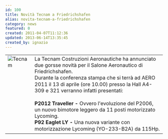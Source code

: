 ```yaml
---
id: 100
title: Novità Tecnam a Friedrichshafen
alias: novita-tecnam-a-friedrichshafen
category: news
featured: 0
created: 2011-04-07T11:12:36
updated: 2013-06-14T13:35:45
created_by: ignazio
---
```

<table border="0">
 <tbody>
  <tr>
   <td valign="top">
    <img alt="Tecnam" border="0" src="images/stories/logo-Tecnam.gif" style="padding-right: 5px; float: left;"/>
    <br/>
    <br/>
   </td>
   <td>
    La Tecnam Costruzioni Aeronautiche ha annunciato due gorsse novità per il Salone Aeronautico di Friedrichshafen.
    <br/>
    <span style="line-height: 1.3em;">
     Durante la conferenza stampa che si terrà ad AERO 2011 il 13 di aprile (ore 10.00) presso la Hall A4-309 e 321 verranno infatti presentati:
    </span>
    <br/>
    <br/>
    <strong>
     P2012 Traveller -
    </strong>
    Ovvero l'evoluzione del P2006, un nuovo bimotore leggero da 11 posti motorizzato Lycoming.
    <br/>
    <strong style="line-height: 1.3em;">
     P92 Eaglet LY -
    </strong>
    <span style="line-height: 1.3em;">
     Una nuova variante con motorizzazione Lycoming (YO-233-B2A) da 115Hp.
    </span>
   </td>
  </tr>
 </tbody>
</table>
